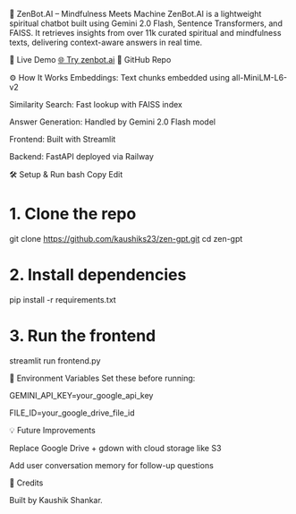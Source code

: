 🧘 ZenBot.AI – Mindfulness Meets Machine
ZenBot.AI is a lightweight spiritual chatbot built using Gemini 2.0 Flash, Sentence Transformers, and FAISS. It retrieves insights from over 11k curated spiritual and mindfulness texts, delivering context-aware answers in real time.

🚀 Live Demo
[🌐 Try zenbot.ai](https://zen-ai-gpt.streamlit.app)
📂 GitHub Repo

⚙️ How It Works
Embeddings: Text chunks embedded using all-MiniLM-L6-v2

Similarity Search: Fast lookup with FAISS index

Answer Generation: Handled by Gemini 2.0 Flash model

Frontend: Built with Streamlit

Backend: FastAPI deployed via Railway

🛠️ Setup & Run
bash
Copy
Edit
# 1. Clone the repo
git clone https://github.com/kaushiks23/zen-gpt.git
cd zen-gpt

# 2. Install dependencies
pip install -r requirements.txt

# 3. Run the frontend
streamlit run frontend.py

🔐 Environment Variables
Set these before running:

GEMINI_API_KEY=your_google_api_key

FILE_ID=your_google_drive_file_id

💡 Future Improvements

Replace Google Drive + gdown with cloud storage like S3

Add user conversation memory for follow-up questions

🙌 Credits

Built by Kaushik Shankar.



